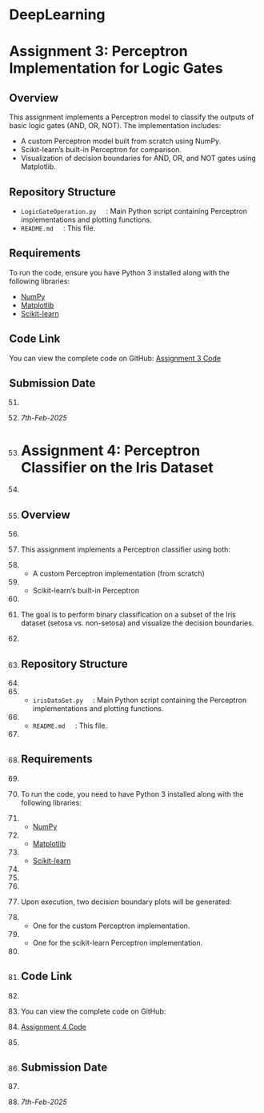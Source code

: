 # DeepLearning

# Assignment 3: Perceptron Implementation for Logic Gates  

## Overview  

This assignment implements a Perceptron model to classify the outputs of basic logic gates (AND, OR, NOT). The implementation includes:  
- A custom Perceptron model built from scratch using NumPy.  
- Scikit-learn’s built-in Perceptron for comparison.  
- Visualization of decision boundaries for AND, OR, and NOT gates using Matplotlib.  

## Repository Structure  

- `LogicGateOperation.py` &nbsp;&nbsp;&nbsp;&nbsp;: Main Python script containing Perceptron implementations and plotting functions.  
- `README.md` &nbsp;&nbsp;&nbsp;&nbsp;: This file.  

## Requirements  

To run the code, ensure you have Python 3 installed along with the following libraries:  
- [NumPy](https://numpy.org/)  
- [Matplotlib](https://matplotlib.org/)  
- [Scikit-learn](https://scikit-learn.org/)  
## Code Link 

You can view the complete code on GitHub:
[Assignment 3 Code](https://github.com/SnehashisRatna/DeepLearning/blob/main/LogicGateOperation.ipynb)

## Submission Date
51. 
52. *7th-Feb-2025*

1. # Assignment 4: Perceptron Classifier on the Iris Dataset
2. 
3. ## Overview
4. 
5. This assignment implements a Perceptron classifier using both:
6. - A custom Perceptron implementation (from scratch)
7. - Scikit-learn’s built-in Perceptron
8. 
9. The goal is to perform binary classification on a subset of the Iris dataset (setosa vs. non-setosa) and visualize the decision boundaries.
10. 
11. ## Repository Structure
12. 
13. - `irisDataSet.py` &nbsp;&nbsp;&nbsp;&nbsp;: Main Python script containing the Perceptron implementations and plotting functions.
14. - `README.md` &nbsp;&nbsp;&nbsp;&nbsp;: This file.
15. 
16. ## Requirements
17. 
18. To run the code, you need to have Python 3 installed along with the following libraries:
19. - [NumPy](https://numpy.org/)
20. - [Matplotlib](https://matplotlib.org/)
21. - [Scikit-learn](https://scikit-learn.org/)
22. 
23. 
36. 
37. Upon execution, two decision boundary plots will be generated:
38. - One for the custom Perceptron implementation.
39. - One for the scikit-learn Perceptron implementation.
40. 
41. ## Code Link
42. 
43. You can view the complete code on GitHub:
44. [Assignment 4 Code](https://github.com/SnehashisRatna/DeepLearning/blob/main/IrisDataSet.ipynb)
45. 
50. ## Submission Date
51. 
52. *7th-Feb-2025*
